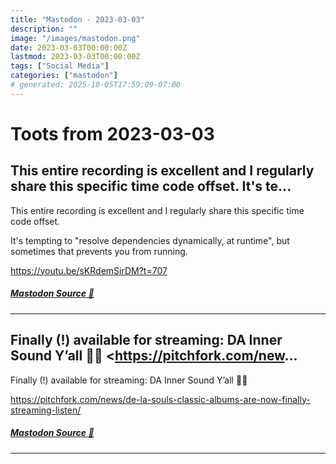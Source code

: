 ```yaml
---
title: "Mastodon - 2023-03-03"
description: ""
image: "/images/mastodon.png"
date: 2023-03-03T00:00:00Z
lastmod: 2023-03-03T00:00:00Z
tags: ["Social Media"]
categories: ["mastodon"]
# generated: 2025-10-05T17:59:09-07:00
---
```


# Toots from 2023-03-03

## This entire recording is excellent and I regularly share this specific time code offset.  It's te...

This entire recording is excellent and I regularly share this specific time code offset.

It's tempting to "resolve dependencies dynamically, at runtime", but sometimes that prevents you from running.

<https://youtu.be/sKRdemSirDM?t=707>

##### [Mastodon Source 🐘](https://hachyderm.io/@mweagle/109961887873062223)

---

## Finally (!) available for streaming: DA Inner Sound Y’all  🙌🎉  <https://pitchfork.com/new...

Finally (!) available for streaming: DA Inner Sound Y’all  🙌🎉

<https://pitchfork.com/news/de-la-souls-classic-albums-are-now-finally-streaming-listen/>

##### [Mastodon Source 🐘](https://hachyderm.io/@mweagle/109959968589567917)

---

